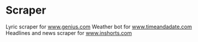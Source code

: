 # Scraper
Lyric scraper for www.genius.com
Weather bot for www.timeandadate.com
Headlines and news scraper for www.inshorts.com


